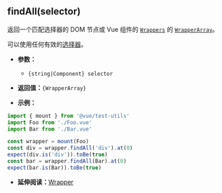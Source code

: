 ## findAll(selector)

返回一个匹配选择器的 DOM 节点或 Vue 组件的 [`Wrappers`](README.md) 的 [`WrapperArray`](../wrapper-array/README.md)。

可以使用任何有效的[选择器](../selectors.md)。

- **参数：**
  - `{string|Component} selector`

- **返回值：**`{WrapperArray}`

- **示例：**

```js
import { mount } from '@vue/test-utils'
import Foo from './Foo.vue'
import Bar from './Bar.vue'

const wrapper = mount(Foo)
const div = wrapper.findAll('div').at(0)
expect(div.is('div')).toBe(true)
const bar = wrapper.findAll(Bar).at(0)
expect(bar.is(Bar)).toBe(true)
```

- **延伸阅读：**[Wrapper](README.md)
